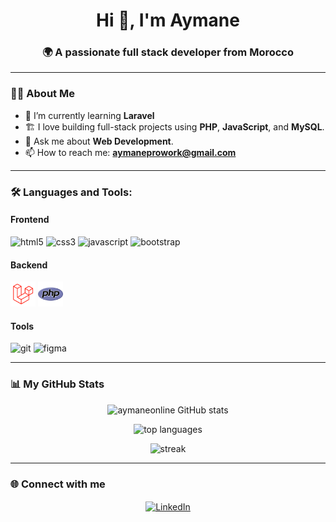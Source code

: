 <h1 align="center">Hi 👋, I'm Aymane</h1>
<h3 align="center">🌍 A passionate full stack developer from Morocco</h3>

---

### 👨‍💻 About Me
- 🌱 I’m currently learning **Laravel**
- 🏗️ I love building full-stack projects using **PHP**, **JavaScript**, and **MySQL**.
- 💬 Ask me about **Web Development**.
- 📫 How to reach me: **aymaneprowork@gmail.com**

---

### 🛠 Languages and Tools:

#### Frontend
<p align="left">
  <img src="https://img.icons8.com/color/480/html-5--v1.png" alt="html5" width="40" height="40"/> 
  <img src="https://img.icons8.com/color/480/css3.png" alt="css3" width="40" height="40"/> 
  <img src="https://img.icons8.com/color/480/javascript--v1.png" alt="javascript" width="40" height="40"/> 
  <img src="https://img.icons8.com/color/480/bootstrap--v2.png" alt="bootstrap" width="40" height="40"/> 
</p>

#### Backend
<p align="left">
  <img src="https://github.com/laravel/art/blob/master/laravel-logo.svg" alt="laravel" width="40" height="40"/> 
  <img src="https://raw.githubusercontent.com/devicons/devicon/master/icons/php/php-original.svg" alt="php" width="40" height="40"/> 
</p>

#### Tools
<p align="left">
  <img src="https://www.vectorlogo.zone/logos/git-scm/git-scm-icon.svg" alt="git" width="40" height="40"/> 
  <img src="https://www.vectorlogo.zone/logos/figma/figma-icon.svg" alt="figma" width="40" height="40"/> 
</p>

---

### 📊 My GitHub Stats
<p align="center">
    <img src="https://github-readme-stats.vercel.app/api?username=aymaneonline&show_icons=true&locale=en" alt="aymaneonline GitHub stats" />
</p>
<p align="center">
    <img src="https://github-readme-stats.vercel.app/api/top-langs?username=aymaneonline&show_icons=true&locale=en&layout=compact" alt="top languages" />
</p>
<p align="center">
    <img src="https://github-readme-streak-stats.herokuapp.com/?user=aymaneonline" alt="streak" />
</p>

---

### 🌐 Connect with me
<p align="center">
    <a href="https://www.linkedin.com/in/aymane-elboudadi-833a6b252/" target="_blank"><img align="center" src="https://img.shields.io/badge/LinkedIn-blue?style=for-the-badge&logo=linkedin" alt="LinkedIn"/></a>
</p>
